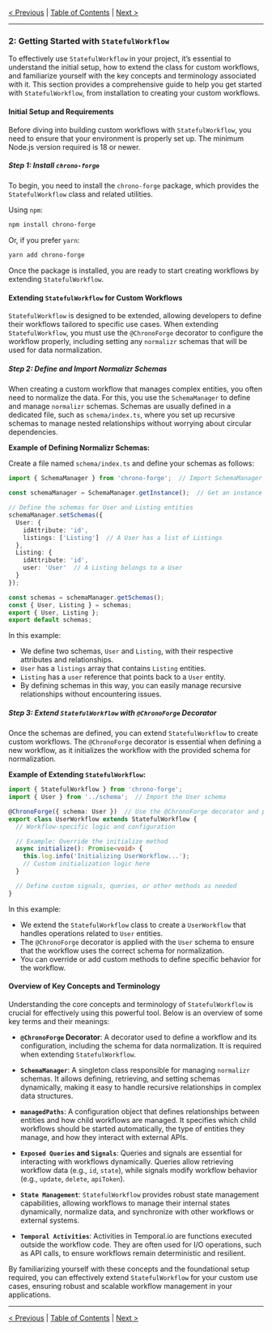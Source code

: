 [< Previous](./introduction.md) | [Table of Contents](./StatefulWorkflow.md) | [Next >](./defining_workflow_relationships.md)

---

### 2: Getting Started with `StatefulWorkflow`

To effectively use `StatefulWorkflow` in your project, it’s essential to understand the initial setup, how to extend the class for custom workflows, and familiarize yourself with the key concepts and terminology associated with it. This section provides a comprehensive guide to help you get started with `StatefulWorkflow`, from installation to creating your custom workflows.

#### Initial Setup and Requirements

Before diving into building custom workflows with `StatefulWorkflow`, you need to ensure that your environment is properly set up. The minimum Node.js version required is 18 or newer.

##### Step 1: Install `chrono-forge`

To begin, you need to install the `chrono-forge` package, which provides the `StatefulWorkflow` class and related utilities.

Using `npm`:
```bash
npm install chrono-forge
```

Or, if you prefer `yarn`:
```bash
yarn add chrono-forge
```

Once the package is installed, you are ready to start creating workflows by extending `StatefulWorkflow`.

#### Extending `StatefulWorkflow` for Custom Workflows

`StatefulWorkflow` is designed to be extended, allowing developers to define their workflows tailored to specific use cases. When extending `StatefulWorkflow`, you must use the `@ChronoForge` decorator to configure the workflow properly, including setting any `normalizr` schemas that will be used for data normalization.

##### Step 2: Define and Import Normalizr Schemas

When creating a custom workflow that manages complex entities, you often need to normalize the data. For this, you use the `SchemaManager` to define and manage `normalizr` schemas. Schemas are usually defined in a dedicated file, such as `schema/index.ts`, where you set up recursive schemas to manage nested relationships without worrying about circular dependencies.

**Example of Defining Normalizr Schemas:**

Create a file named `schema/index.ts` and define your schemas as follows:

```typescript
import { SchemaManager } from 'chrono-forge';  // Import SchemaManager from chrono-forge

const schemaManager = SchemaManager.getInstance();  // Get an instance of SchemaManager

// Define the schemas for User and Listing entities
schemaManager.setSchemas({
  User: {
    idAttribute: 'id',
    listings: ['Listing']  // A User has a list of Listings
  },
  Listing: {
    idAttribute: 'id',
    user: 'User'  // A Listing belongs to a User
  }
});

const schemas = schemaManager.getSchemas();
const { User, Listing } = schemas;
export { User, Listing };
export default schemas;
```

In this example:
- We define two schemas, `User` and `Listing`, with their respective attributes and relationships.
- `User` has a `listings` array that contains `Listing` entities.
- `Listing` has a `user` reference that points back to a `User` entity.
- By defining schemas in this way, you can easily manage recursive relationships without encountering issues.

##### Step 3: Extend `StatefulWorkflow` with `@ChronoForge` Decorator

Once the schemas are defined, you can extend `StatefulWorkflow` to create custom workflows. The `@ChronoForge` decorator is essential when defining a new workflow, as it initializes the workflow with the provided schema for normalization.

**Example of Extending `StatefulWorkflow`:**

```typescript
import { StatefulWorkflow } from 'chrono-forge';
import { User } from '../schema';  // Import the User schema

@ChronoForge({ schema: User })  // Use the @ChronoForge decorator and pass the schema
export class UserWorkflow extends StatefulWorkflow {
  // Workflow-specific logic and configuration

  // Example: Override the initialize method
  async initialize(): Promise<void> {
    this.log.info('Initializing UserWorkflow...');
    // Custom initialization logic here
  }

  // Define custom signals, queries, or other methods as needed
}
```

In this example:
- We extend the `StatefulWorkflow` class to create a `UserWorkflow` that handles operations related to `User` entities.
- The `@ChronoForge` decorator is applied with the `User` schema to ensure that the workflow uses the correct schema for normalization.
- You can override or add custom methods to define specific behavior for the workflow.

#### Overview of Key Concepts and Terminology

Understanding the core concepts and terminology of `StatefulWorkflow` is crucial for effectively using this powerful tool. Below is an overview of some key terms and their meanings:

- **`@ChronoForge` Decorator**: A decorator used to define a workflow and its configuration, including the schema for data normalization. It is required when extending `StatefulWorkflow`.
  
- **`SchemaManager`**: A singleton class responsible for managing `normalizr` schemas. It allows defining, retrieving, and setting schemas dynamically, making it easy to handle recursive relationships in complex data structures.

- **`managedPaths`**: A configuration object that defines relationships between entities and how child workflows are managed. It specifies which child workflows should be started automatically, the type of entities they manage, and how they interact with external APIs.

- **`Exposed Queries` and `Signals`**: Queries and signals are essential for interacting with workflows dynamically. Queries allow retrieving workflow data (e.g., `id`, `state`), while signals modify workflow behavior (e.g., `update`, `delete`, `apiToken`).

- **`State Management`**: `StatefulWorkflow` provides robust state management capabilities, allowing workflows to manage their internal states dynamically, normalize data, and synchronize with other workflows or external systems.

- **`Temporal Activities`**: Activities in Temporal.io are functions executed outside the workflow code. They are often used for I/O operations, such as API calls, to ensure workflows remain deterministic and resilient.

By familiarizing yourself with these concepts and the foundational setup required, you can effectively extend `StatefulWorkflow` for your custom use cases, ensuring robust and scalable workflow management in your applications.

---

[< Previous](./introduction.md) | [Table of Contents](./StatefulWorkflow.md) | [Next >](./defining_workflow_relationships.md)

